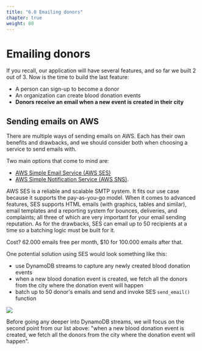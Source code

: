 ```yaml
---
title: "6.0 Emailing donors"
chapter: true
weight: 80
---
```


# Emailing donors

If you recall, our application will have several features, and so far we built 2 out of 3. Now is the time to build the
last feature:

- A person can sign-up to become a donor
- An organization can create blood donation events
- **Donors receive an email when a new event is created in their city**

## Sending emails on AWS

There are multiple ways of sending emails on AWS. Each has their own benefits and drawbacks, and we should consider both
when choosing a service to send emails with.

Two main options that come to mind are:
- [AWS Simple Email Service (AWS SES)](https://aws.amazon.com/ses/)
- [AWS Simple Notification Service (AWS SNS)](https://aws.amazon.com/sns/).

AWS SES is a reliable and scalable SMTP system. It fits our use case because it supports the pay-as-you-go model. When
it comes to advanced features, SES supports HTML emails (with graphics, tables and similar), email templates and a
reporting system for bounces, deliveries, and complaints; all three of which are very important for your email 
sending reputation. As for the drawbacks, SES can email up to 50 recipients at a time so a batching logic must be built 
for it.

Cost? 62.000 emails free per month, $10 for 100.000 emails after that.

[//]: # (AWS SNS is not a system for sending emails - it is a notification system. It so happens that one of the notification)

[//]: # (mechanisms is to send an email. It was built to support massive scale and the pricing is my favourite: pay-as-you-go model.)

[//]: # (Contrary to SES, SNS will not send emails to addresses that are not _subscribed_. That means that every donor we register)

[//]: # (would receive an email, asking if they would like to receive further notifications from us. Neat.)

[//]: # (When it comes to drawbacks, SNS supports only plain-text emails &#40;without images, CSS etc.&#41; but you can include HTML)

[//]: # (links in them.)

[//]: # (## Making a choice)

[//]: # ()
[//]: # (Benefits and drawbacks are pretty clear when it comes to SES and SNS. I would also like to do a technical evaluation)

[//]: # (of both to reach a more clear conclusion.)

[//]: # (#### SES)

[//]: # (SES will happily send pretty emails for us, but only to max 50 recipients at a time, meaning that we need to)

[//]: # (implement that logic somewhere. And how do we know when to send emails, what is the trigger?)

One potential solution using SES would look something like this:
- use DynamoDB streams to capture any newly created blood donation events
- when a new blood donation event is created, we fetch all the donors from the city where the donation event will happen
- batch up to 50 donor's emails and send and invoke SES `send_email()` function

![](/images/email_donors_streams.png)

Before going any deeper into DynamoDB streams, we will focus on the second point from our list above: 
"when a new blood donation event is created, we fetch all the donors from the city where the donation event will happen".

[//]: # (- stash donor emails in [AWS Simple Queue Service &#40;AWS SQS&#41;]&#40;https://aws.amazon.com/sqs/&#41;. One million requests per month are free)
[//]: # (- trigger a Lambda function from SQS that will interact with AWS SES and send emails)

[//]: # (- use those details to invoke SES with 50 addresses at a time until there are no more details. AWS Lambda fits here well)

[//]: # (SES, being the _Simple_ Email Service it is, does not offer too many integrations. Two main ways of interacting with it)
[//]: # (are good ol' SMTP and the SES API &#40;through an SDK&#41;.)



[//]: # (#### SNS)

[//]: # ()
[//]: # (Using SNS to send notifications requires a topic &#40;a communication channel&#41; and subscribers to subscribe to that topic.)

[//]: # (In our use case we can potentially do the following:)

[//]: # ()
[//]: # (- whenever a new donation event is created, we create a topic for the city where the donation event will happen)

[//]: # (- when a new donor signs up, we subscribe them to the topic of the city where they live)

[//]: # (- SNS sends them a question whether they want to receive further notifications)

[//]: # (- whenever a new donation event is created, we send a message &#40;through an SDK&#41; to the corresponding topic)

[//]: # (- SNS notifies everyone that is subscribed &#40;and confirmed&#41; to the topic with a simple email)

[//]: # ()
[//]: # (Cost? 1000 notifications free, $2 per 100.000 notifications.)

<!-- **I choose Simple Email Service (SES)** with DynamoDB streams because: -->
<!-- - it offers more emails for free every month and allows us to send pretty emails. -->
<!-- - it is technically more interesting to develop -->

[//]: # (dodaj neke grafike, objasni ddb streams)